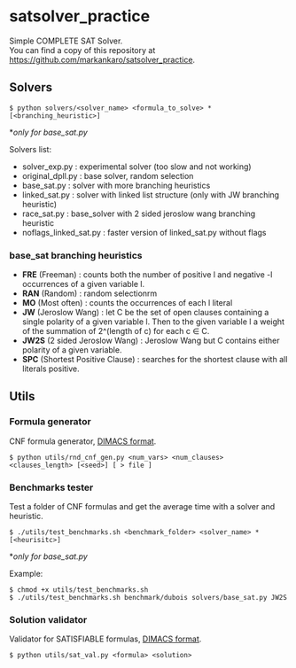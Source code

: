 # satsolver_practice
Simple COMPLETE SAT Solver. \
You can find a copy of this repository at https://github.com/markankaro/satsolver_practice. 

## Solvers

```
$ python solvers/<solver_name> <formula_to_solve> *[<branching_heuristic>]
```
\**only for base_sat.py*


Solvers list:
* solver_exp.py : experimental solver (too slow and not working)
* original_dpll.py : base solver, random selection
* base_sat.py : solver with more branching heuristics
* linked_sat.py : solver with linked list structure (only with JW branching heuristic)
* race_sat.py : base_solver with 2 sided jeroslow wang branching heuristic
* noflags_linked_sat.py : faster version of linked_sat.py without flags

### base_sat branching heuristics
* **FRE** (Freeman) : counts both the number of positive l and negative -l occurrences of a given variable l.
* **RAN** (Random) : random selectionrm
* **MO** (Most often) : counts the occurrences of each l literal
* **JW** (Jeroslow Wang) : let C be the set of open clauses containing a single polarity of a given variable l. Then to the given variable l a weight of the summation of 2^(length of c) for each c ∈ C.
* **JW2S** (2 sided Jeroslow Wang) : Jeroslow Wang but C contains either polarity of a given variable.
* **SPC** (Shortest Positive Clause) : searches for the shortest clause with all literals positive.


## Utils
### Formula generator


CNF formula generator, [DIMACS format].

```
$ python utils/rnd_cnf_gen.py <num_vars> <num_clauses> <clauses_length> [<seed>] [ > file ]
```

### Benchmarks tester

Test a folder of CNF formulas and get the average time with a solver and heuristic.

```
$ ./utils/test_benchmarks.sh <benchmark_folder> <solver_name> *[<heurisitc>]
```
\**only for base_sat.py*

Example:
```
$ chmod +x utils/test_benchmarks.sh
$ ./utils/test_benchmarks.sh benchmark/dubois solvers/base_sat.py JW2S
```

### Solution validator

Validator for SATISFIABLE formulas, [DIMACS format]. 

```
$ python utils/sat_val.py <formula> <solution>
```

[DIMACS format]: http://www.satcompetition.org/2004/format-solvers2004.html
